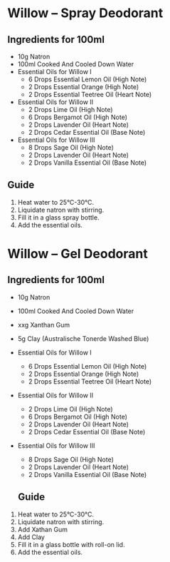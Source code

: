 # Willow – Spray Deodorant

## Ingredients for 100ml
* 10g Natron
* 100ml Cooked And Cooled Down Water
* Essential Oils for Willow I
  * 6 Drops Essential Lemon Oil (High Note)
  * 2 Drops Essential Orange (High Note)
  * 2 Drops Essential Teetree Oil (Heart Note)
* Essential Oils for Willow II
  * 2 Drops Lime Oil (High Note)
  * 6 Drops Bergamot Oil (High Note)
  * 2 Drops Lavender Oil (Heart Note)
  * 2 Drops Cedar Essential Oil (Base Note)
* Essential Oils for Willow III
  * 8 Drops Sage Oil (High Note)
  * 2 Drops Lavender Oil (Heart Note)
  * 2 Drops Vanilla Essential Oil (Base Note)

## Guide
1. Heat water to 25°C-30°C.
2. Liquidate natron with stirring.
3. Fill it in a glass spray bottle.
4. Add the essential oils.

# Willow – Gel Deodorant

## Ingredients for 100ml
* 10g Natron
* 100ml Cooked And Cooled Down Water
* xxg Xanthan Gum
* 5g Clay (Australische Tonerde Washed Blue)
* Essential Oils for Willow I
  * 6 Drops Essential Lemon Oil (High Note)
  * 2 Drops Essential Orange (High Note)
  * 2 Drops Essential Teetree Oil (Heart Note)
* Essential Oils for Willow II
  * 2 Drops Lime Oil (High Note)
  * 6 Drops Bergamot Oil (High Note)
  * 2 Drops Lavender Oil (Heart Note)
  * 2 Drops Cedar Essential Oil (Base Note)
* Essential Oils for Willow III
  * 8 Drops Sage Oil (High Note)
  * 2 Drops Lavender Oil (Heart Note)
  * 2 Drops Vanilla Essential Oil (Base Note)

  ## Guide
1. Heat water to 25°C-30°C.
2. Liquidate natron with stirring.
3. Add Xathan Gum
4. Add Clay
5. Fill it in a glass bottle with roll-on lid.
4. Add the essential oils.